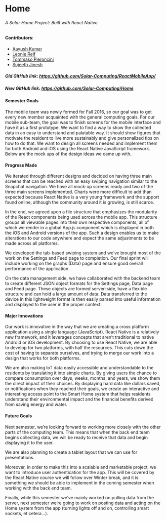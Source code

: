 # Home

###### A Solar Home Project: Built with React Native

#### Contributors:
  * [Aayush Kumar](https://github.com/aayush-k "Aayush's Github")
  * [Leonie Reif](https://github.com/leoniereif "Leonie's Github")
  * [Tommaso Pieroncini](https://github.com/TommasoPieroncini "Tommaso's Github")
  * [Sujeeth Jinesh](https://github.com/SujeethJinesh "Sujeeth's Github")
 
#####  Old GitHub link: https://github.com/Solar-Computing/ReactMobileApp/
##### New GitHub link: https://github.com/Solar-Computing/Home

#### Semester Goals
The mobile team was newly formed for Fall 2016, so our goal was to get every new member acquainted with the general computing goals. For our mobile sub-team, the goal was to finish screens for the mobile interface and have it as a first prototype. We want to find a way to show the collected data in an easy to understand and palatable way. It should show figures that motivate the resident to live more sustainably and give personalized tips on how to do that. We want to design all screens needed and implement them for both Android and iOS using the React Native JavaScript framework. Below are the mock ups of the design ideas we came up with.


#### Progress Made
We iterated through different designs and decided on having three main screens that can be reached with an easy swiping navigation similar to the Snapchat navigation. We have all mock-up screens ready and two of the three main screens implemented. Charts were more difficult to add than expected because React Native is a very young framework and the support found online, although the community around it is growing, is still scarce.

In the end, we agreed upon a file structure that emphasizes the modularity of the React components being used across the mobile app. This structure groups all viewable pages into their own respective components, all of which we render in a global App.js component which is displayed in both the iOS and Android versions of the app. Such a design enables us to make alterations to our code anywhere and expect the same adjustments to be made across all platforms.

We developed the tab-based swiping system and we’ve brought most of the work on the Settings and Feed page to completion. Our final sprint will include working on the graphs (Data) page and ensure good overall performance of the application.

On the data management side, we have collaborated with the backend team to create different JSON object formats for the Settings page, Data page and Feed page. These objects are formed server-side, have a flexible structure and can hold a large amount of data. Data transferred to the device in this lightweight format is then easily parsed into useful information and displayed to the user in the proper context.

#### Major Innovations
Our work is innovative in the way that we are creating a cross platform application using a single language (JavaScript). React Native is a relatively new framework, and it leverages concepts that aren’t traditional to native Android or iOS development. By choosing to use React Native, we are able to develop for two platforms, with half the resources. This cuts down the cost of having to separate ourselves, and trying to merge our work into a design that works for both platforms.

We are also making IoT data easily accessible and understandable to the residents by translating it into simple charts. By giving users the chance to compare consumption over days, weeks, months, and years, we show them the direct impact of their choices. By displaying hard data like dollars saved, or notifications when they reached their goals, we create an interactive and interesting access point to the Smart Home system that helps residents understand their environmental impact and the financial benefits derived from saving energy and water.

#### Future Goals
Next semester, we’re looking forward to working more closely with the other parts of the computing team. This means that when the back end team begins collecting data, we will be ready to receive that data and begin displaying it to the user.

We are also planning to create a tablet layout that we can use for presentations.

Moreover, in order to make this into a scalable and marketable project, we want to introduce user authentication for the app. This will be covered by the React Native course we will follow over Winter break, and it is something we should be able to implement in the coming semester when working with the back end team.

Finally, while this semester we’ve mainly worked on pulling data from the server, next semester we’re going to work on posting data and acting on the Home system from the app (turning lights off and on, controlling smart sockets, et cetera...).
